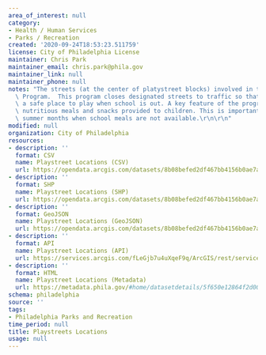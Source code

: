 ```yaml
---
area_of_interest: null
category:
- Health / Human Services
- Parks / Recreation
created: '2020-09-24T18:53:23.511759'
license: City of Philadelphia License
maintainer: Chris Park
maintainer_email: chris.park@phila.gov
maintainer_link: null
maintainer_phone: null
notes: "The streets (at the center of platystreet blocks) involved in the PPR Playstreets\
  \ Program.  This program closes designated streets to traffic so that kids have\
  \ a safe place to play when school is out. A key feature of the program are the\
  \ nutritious meals and snacks provided to children. This is important during the\
  \ summer months when school meals are not available.\r\n\r\n"
modified: null
organization: City of Philadelphia
resources:
- description: ''
  format: CSV
  name: Playstreet Locations (CSV)
  url: https://opendata.arcgis.com/datasets/8b08befed2df467bb4156b0ae7a11a5e_0.csv
- description: ''
  format: SHP
  name: Playstreet Locations (SHP)
  url: https://opendata.arcgis.com/datasets/8b08befed2df467bb4156b0ae7a11a5e_0.zip
- description: ''
  format: GeoJSON
  name: Playstreet Locations (GeoJSON)
  url: https://opendata.arcgis.com/datasets/8b08befed2df467bb4156b0ae7a11a5e_0.geojson
- description: ''
  format: API
  name: Playstreet Locations (API)
  url: https://services.arcgis.com/fLeGjb7u4uXqeF9q/ArcGIS/rest/services/PPR_Playstreets_Locations/FeatureServer/0/query?where=1%3D1
- description: ''
  format: HTML
  name: Playstreet Locations (Metadata)
  url: https://metadata.phila.gov/#home/datasetdetails/5f650e12864f2d0016b813e5/representationdetails/5f650e12864f2d0016b813ea/
schema: philadelphia
source: ''
tags:
- Philadelphia Parks and Recreation
time_period: null
title: Playstreets Locations
usage: null
---
```

